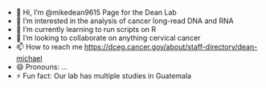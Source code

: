 - 👋 Hi, I’m @mikedean9615 Page for the Dean Lab
- 👀 I’m interested in the analysis of cancer long-read DNA and RNA
- 🌱 I’m currently learning to run scripts on R
- 💞️ I’m looking to collaborate on anything cervical cancer
- 📫 How to reach me https://dceg.cancer.gov/about/staff-directory/dean-michael
- 😄 Pronouns: ...
- ⚡ Fun fact: Our lab has multiple studies in Guatemala

<!---
mikedean9615/mikedean9615 is a ✨ special ✨ repository because its `README.md` (this file) appears on your GitHub profile.
You can click the Preview link to take a look at your changes.
--->

